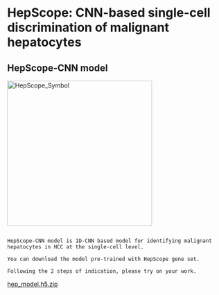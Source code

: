 # **HepScope: CNN-based single-cell discrimination of malignant hepatocytes**

## HepScope-CNN model

<img width="334" alt="HepScope_Symbol" src="https://github.com/HepScope/HepScope/assets/155046754/b6fd2521-e6f7-44d1-9068-5cc40ee273fb">

```

HepScope-CNN model is 1D-CNN based model for identifying malignant hepatocytes in HCC at the single-cell level.

You can download the model pre-trained with HepScope gene set.  

Following the 2 steps of indication, please try on your work.

```


[hep_model.h5.zip](https://github.com/HepScope/HepScope/files/13783760/hep_model.h5.zip)



